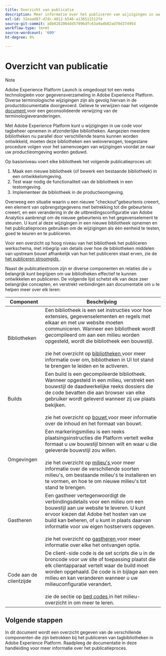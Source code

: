 ```yaml
---
title: Overzicht van publicatie
description: Meer informatie over het publiceren van wijzigingen in uw codebibliotheken voor tagbeheer in Adobe Experience Platform.
exl-id: 32eaad87-d7dc-4812-b546-a136511512fe
source-git-commit: a8b0282004dd57096dfc63a9adb82ad70d37495d
workflow-type: tm+mt
source-wordcount: '609'
ht-degree: 0%

---
```


# Overzicht van publicatie

>[!NOTE]
>
>Adobe Experience Platform Launch is omgedoopt tot een reeks technologieën voor gegevensverzameling in Adobe Experience Platform. Diverse terminologische wijzigingen zijn als gevolg hiervan in de productdocumentatie doorgevoerd. Gelieve te verwijzen naar het volgende [ document ](../../term-updates.md) voor een geconsolideerde verwijzing van de terminologieveranderingen.

Met Adobe Experience Platform kunt u wijzigingen in uw code voor tagbeheer opnemen in afzonderlijke bibliotheken. Aangezien meerdere bibliotheken nu parallel door verschillende teams kunnen worden ontwikkeld, moeten deze bibliotheken een weloverwogen, toegestane procedure volgen voor het samenvoegen van wijzigingen voordat ze naar uw productieomgeving worden geduwd.

Op basisniveau voert elke bibliotheek het volgende publicatieproces uit:

1. Maak een nieuwe bibliotheek (of bewerk een bestaande bibliotheek) in een ontwikkelomgeving.
1. Test waar nodig de functionaliteit van de bibliotheek in een testomgeving.
1. Implementeer de bibliotheek in de productieomgeving.

Overweeg een situatie waarin u een nieuwe &quot;checkout&quot;gebeurtenis creeert, een element van opbrengstgegevens met betrekking tot die gebeurtenis creeert, en een verandering in de de uitbreidingsconfiguratie van Adobe Analytics aanbrengt om de nieuwe gebeurtenis en het gegevenselement te steunen. U kunt al deze wijzigingen in een nieuwe bibliotheek opnemen en het publicatieproces gebruiken om de wijzigingen als één eenheid te testen, goed te keuren en te publiceren.

Voor een overzicht op hoog niveau van het bibliotheek het publiceren werkschema, met inbegrip van details over hoe de bibliotheken middelen van upstream bouwt afhankelijk van hun het publiceren staat erven, zie de [ het publiceren stroomgids ](./publishing-flow.md).

Naast de publicatiestroom zijn er diverse componenten en relaties die u belangrijk kunt begrijpen om uw bibliotheken effectief te kunnen ontwikkelen en publiceren. De volgende lijst schetst elk van deze zeer belangrijke concepten, en verstrekt verbindingen aan documentatie om u te helpen meer over elk leren:

| Component | Beschrijving |
| --- | --- |
| Bibliotheken | Een bibliotheek is een set instructies voor hoe extensies, gegevenselementen en regels met elkaar en met uw website moeten communiceren. Wanneer een bibliotheek wordt gecompileerd om aan een milieu worden opgesteld, wordt die bibliotheek een bouwstijl.<br><br> zie het overzicht op [ bibliotheken ](./libraries.md) voor meer informatie over om, bibliotheken in UI tot stand te brengen te leiden en te activeren. |
| Builds | Een build is een gecompileerde bibliotheek. Wanneer opgesteld in een milieu, verstrekt een bouwstijl de daadwerkelijke reeks dossiers die de code bevatten die aan browser van elke gebruiker wordt geleverd wanneer zij uw plaats bekijken.<br><br> zie het overzicht op [ bouwt ](./builds.md) voor meer informatie over de inhoud en het formaat van bouwt. |
| Omgevingen | Een markeringsmilieu is een reeks plaatsingsinstructies die Platform vertelt welke formaat u uw bouwstijl binnen wilt en waar u die geleverde bouwstijl zou willen.<br><br> zie het overzicht op [ milieu&#39;s ](./environments.md) voor meer informatie over de verschillende soorten milieu&#39;s, om bestaande milieu&#39;s te installeren en te vormen, en hoe te om nieuwe milieu&#39;s tot stand te brengen. |
| Gastheren | Een gastheer vertegenwoordigt de verbindingsdetails voor een milieu om een bouwstijl aan uw website te leveren. U kunt ervoor kiezen dat Adobe het hosten van uw build kan beheren, of u kunt in plaats daarvan informatie voor uw eigen hostservers opgeven.<br><br> zie het overzicht op [ gastheren ](./hosts/hosts-overview.md) voor meer informatie over elke het ontvangen optie. |
| Code aan de clientzijde | De client-side code is de set scripts die u in de broncode voor uw site of toepassing plaatst die elk clientapparaat vertelt waar de build moet worden opgehaald. De code is in bijlage aan een milieu en kan veranderen wanneer u uw milieuconfiguratie verandert.<br><br> zie de sectie op [ bed codes ](./environments.md#embed-code) in het milieu- overzicht in om meer te leren. |

## Volgende stappen

In dit document wordt een overzicht gegeven van de verschillende componenten die zijn betrokken bij het publiceren van tagbibliotheken in Adobe Experience Platform. Raadpleeg de documentatie in deze handleiding voor meer informatie over het publicatieproces.
